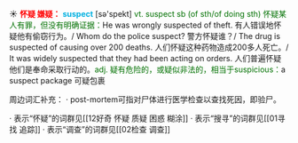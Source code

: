 ☀ <font color="red">**怀疑 嫌疑：**</font>
<font color="sky blue">**suspect**</font> [sə'spekt] 
<font color="rgb(227, 108, 9)">vt. suspect sb (of sth/of doing sth) 怀疑某人有罪，但没有明确证据：</font>He was wrongly suspected of theft. 有人错误地怀疑他有偷窃行为。/ Whom do the police suspect? 警方怀疑谁？/ The drug is suspected of causing over 200 deaths. 人们怀疑这种药物造成200多人死亡。/ It was widely suspected that they had been acting on orders. 人们普遍怀疑他们是奉命采取行动的。<font color="rgb(227, 108, 9)">adj. 疑有危险的，或疑似非法的，相当于suspicious：</font>a suspect package 可疑包裹

周边词汇补充：
· post-mortem可指对尸体进行医学检查以查找死因，即验尸。

· 表示“怀疑”的词群见[[12好奇 怀疑 质疑 困惑 糊涂]]
· 表示“搜寻”的词群见[[01寻找 追踪]]
· 表示“调查”的词群见[[02检查 调查]]
